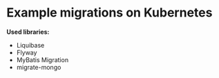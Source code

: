 # Example migrations on Kubernetes

**Used libraries:**
* Liquibase
* Flyway
* MyBatis Migration
* migrate-mongo

